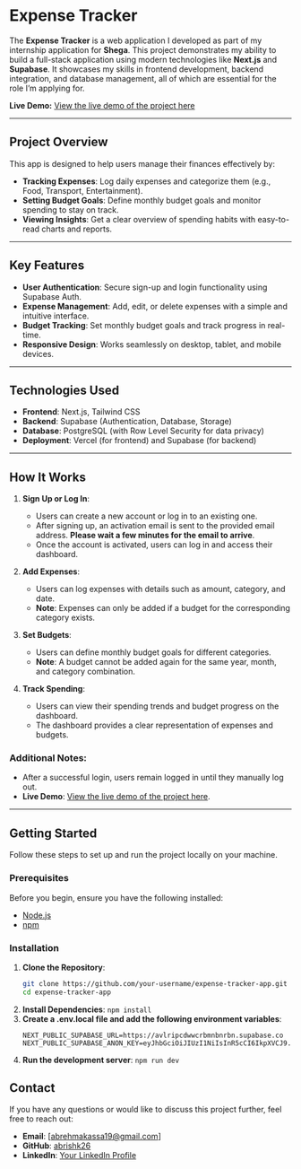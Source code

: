 # Expense Tracker

The **Expense Tracker** is a web application I developed as part of my internship application for **Shega**. This project demonstrates my ability to build a full-stack application using modern technologies like **Next.js** and **Supabase**. It showcases my skills in frontend development, backend integration, and database management, all of which are essential for the role I’m applying for.

**Live Demo:** [View the live demo of the project here](https://expense-tracker-app-sjyx.vercel.app/)

---

## Project Overview

This app is designed to help users manage their finances effectively by:

- **Tracking Expenses**: Log daily expenses and categorize them (e.g., Food, Transport, Entertainment).
- **Setting Budget Goals**: Define monthly budget goals and monitor spending to stay on track.
- **Viewing Insights**: Get a clear overview of spending habits with easy-to-read charts and reports.

---

## Key Features

- **User Authentication**: Secure sign-up and login functionality using Supabase Auth.
- **Expense Management**: Add, edit, or delete expenses with a simple and intuitive interface.
- **Budget Tracking**: Set monthly budget goals and track progress in real-time.
- **Responsive Design**: Works seamlessly on desktop, tablet, and mobile devices.

---

## Technologies Used

- **Frontend**: Next.js, Tailwind CSS
- **Backend**: Supabase (Authentication, Database, Storage)
- **Database**: PostgreSQL (with Row Level Security for data privacy)
- **Deployment**: Vercel (for frontend) and Supabase (for backend)

---

## How It Works

1. **Sign Up or Log In**:
   - Users can create a new account or log in to an existing one.
   - After signing up, an activation email is sent to the provided email address. **Please wait a few minutes for the email to arrive**.
   - Once the account is activated, users can log in and access their dashboard.

2. **Add Expenses**:
   - Users can log expenses with details such as amount, category, and date.
   - **Note**: Expenses can only be added if a budget for the corresponding category exists.

3. **Set Budgets**:
   - Users can define monthly budget goals for different categories.
   - **Note**: A budget cannot be added again for the same year, month, and category combination.

4. **Track Spending**:
   - Users can view their spending trends and budget progress on the dashboard.
   - The dashboard provides a clear representation of expenses and budgets.

### Additional Notes:
- After a successful login, users remain logged in until they manually log out.
- **Live Demo**: [View the live demo of the project here](https://expense-tracker-app-sjyx.vercel.app/).
---

## Getting Started

Follow these steps to set up and run the project locally on your machine.

### Prerequisites

Before you begin, ensure you have the following installed:

- [Node.js](https://nodejs.org/) 
- [npm](https://www.npmjs.com/)

### Installation

1. **Clone the Repository**:
   ```bash
   git clone https://github.com/your-username/expense-tracker-app.git
   cd expense-tracker-app
2. **Install Dependencies**:
   ```npm install```
3. **Create a .env.local file and add the following environment variables**:
   ```
   NEXT_PUBLIC_SUPABASE_URL=https://avlripcdwwcrbmnbnrbn.supabase.co
   NEXT_PUBLIC_SUPABASE_ANON_KEY=eyJhbGciOiJIUzI1NiIsInR5cCI6IkpXVCJ9.eyJpc3MiOiJzdXBhYmFzZSIsInJlZiI6ImF2bHJpcGNkd3djcmJtbmJucmJuIiwicm9sZSI6ImFub24iLCJpYXQiOjE3NDI0NzI1MzksImV4cCI6MjA1ODA0ODUzOX0.KDHvLR0De9ce_nPQQ1iySFettJUFmoEZyaG_NMpdidk
   ```
4. **Run the development server**:
   ```npm run dev```

## Contact

If you have any questions or would like to discuss this project further, feel free to reach out:

- **Email**: [abrehmakassa19@gmail.com]
- **GitHub**: [abrishk26](https://github.com/abrishk26)
- **LinkedIn**: [Your LinkedIn Profile](https://linkedin.com/in/your-profile)
